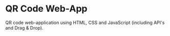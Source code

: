 <h1>QR Code Web-App</h1>

<p>QR code web-application using HTML, CSS and JavaScript (including API's and Drag & Drop).</p>
